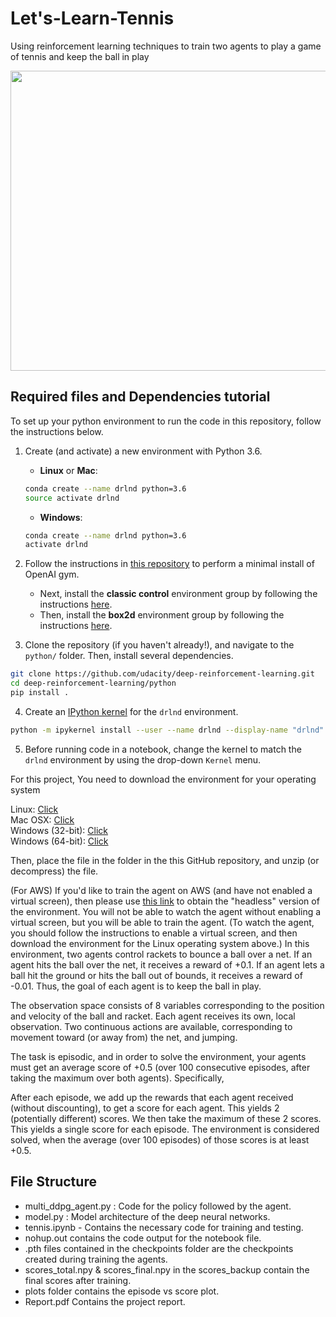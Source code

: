 # Let's-Learn-Tennis
Using reinforcement learning techniques to train two agents to play a game of tennis and keep the ball in play

<p align="center">
  <img width="640" height="480" src="https://miro.medium.com/max/750/1*UmQHDskrYnONpVFk-1TjZA.gif">
</p>

## Required files and Dependencies tutorial

To set up your python environment to run the code in this repository, follow the instructions below.

1. Create (and activate) a new environment with Python 3.6.

	- __Linux__ or __Mac__: 
	```bash
	conda create --name drlnd python=3.6
	source activate drlnd
	```
	- __Windows__: 
	```bash
	conda create --name drlnd python=3.6 
	activate drlnd
	```
	
2. Follow the instructions in [this repository](https://github.com/openai/gym) to perform a minimal install of OpenAI gym.  
	- Next, install the **classic control** environment group by following the instructions [here](https://github.com/openai/gym#classic-control).
	- Then, install the **box2d** environment group by following the instructions [here](https://github.com/openai/gym#box2d).
	
3. Clone the repository (if you haven't already!), and navigate to the `python/` folder.  Then, install several dependencies.
```bash
git clone https://github.com/udacity/deep-reinforcement-learning.git
cd deep-reinforcement-learning/python
pip install .
```

4. Create an [IPython kernel](http://ipython.readthedocs.io/en/stable/install/kernel_install.html) for the `drlnd` environment.  
```bash
python -m ipykernel install --user --name drlnd --display-name "drlnd"
```

5. Before running code in a notebook, change the kernel to match the `drlnd` environment by using the drop-down `Kernel` menu. 

For this project, You need to download the environment for your operating system

Linux: [Click](https://s3-us-west-1.amazonaws.com/udacity-drlnd/P3/Tennis/Tennis_Linux.zip)<br>
Mac OSX: [Click](https://s3-us-west-1.amazonaws.com/udacity-drlnd/P3/Tennis/Tennis.app.zip)<br>
Windows (32-bit): [Click](https://s3-us-west-1.amazonaws.com/udacity-drlnd/P3/Tennis/Tennis_Windows_x86.zip)<br>
Windows (64-bit): [Click](https://s3-us-west-1.amazonaws.com/udacity-drlnd/P3/Tennis/Tennis_Windows_x86_64.zip)<br>

Then, place the file in the folder in the this GitHub repository, and unzip (or decompress) the file.


(For AWS) If you'd like to train the agent on AWS (and have not enabled a virtual screen), then please use [this link](https://s3-us-west-1.amazonaws.com/udacity-drlnd/P3/Tennis/Tennis_Linux_NoVis.zip) to obtain the "headless" version of the environment. You will not be able to watch the agent without enabling a virtual screen, but you will be able to train the agent. (To watch the agent, you should follow the instructions to enable a virtual screen, and then download the environment for the Linux operating system above.)
In this environment, two agents control rackets to bounce a ball over a net. If an agent hits the ball over the net, it receives a reward of +0.1. If an agent lets a ball hit the ground or hits the ball out of bounds, it receives a reward of -0.01. Thus, the goal of each agent is to keep the ball in play.

The observation space consists of 8 variables corresponding to the position and velocity of the ball and racket. Each agent receives its own, local observation. Two continuous actions are available, corresponding to movement toward (or away from) the net, and jumping.

The task is episodic, and in order to solve the environment, your agents must get an average score of +0.5 (over 100 consecutive episodes, after taking the maximum over both agents). Specifically,

After each episode, we add up the rewards that each agent received (without discounting), to get a score for each agent. This yields 2 (potentially different) scores. We then take the maximum of these 2 scores.
This yields a single score for each episode.
The environment is considered solved, when the average (over 100 episodes) of those scores is at least +0.5.


## File Structure

- multi_ddpg_agent.py : Code for the policy followed by the agent.
- model.py : Model architecture of the deep neural networks.
- tennis.ipynb - Contains the necessary code for training and testing.
- nohup.out contains the code output for the notebook file.
- .pth files contained in the checkpoints folder are the checkpoints created during training the agents.
- scores_total.npy & scores_final.npy in the scores_backup contain the final scores after training.
- plots folder contains the episode vs score plot.
- Report.pdf Contains the project report.
